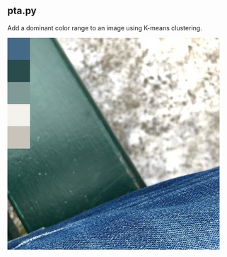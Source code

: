 ## pta.py

Add a dominant color range to an image using K-means clustering.

![](https://github.com/CaterHatterPillar/pta/blob/master/out.png)

